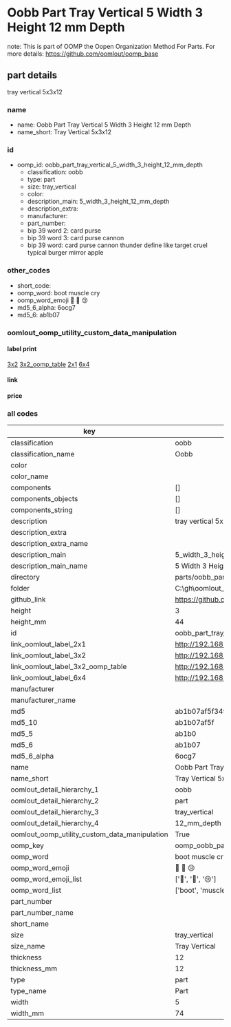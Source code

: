 # Oobb Part Tray Vertical 5 Width 3 Height 12 mm Depth  

note: This is part of OOMP the Oopen Organization Method For Parts. For more details: https://github.com/oomlout/oomp_base

##  part details
  



tray vertical 5x3x12



### name
* name: Oobb Part Tray Vertical 5 Width 3 Height 12 mm Depth
* name_short: Tray Vertical 5x3x12 
### id
* oomp_id: oobb_part_tray_vertical_5_width_3_height_12_mm_depth
  * classification: oobb
  * type: part
  * size: tray_vertical
  * color: 
  * description_main: 5_width_3_height_12_mm_depth
  * description_extra: 
  * manufacturer: 
  * part_number: 
  * bip 39 word 2: card purse
  * bip 39 word 3: card purse cannon
  * bip 39 word: card purse cannon thunder define like target cruel typical burger mirror apple

### other_codes
* short_code: 
* oomp_word: boot muscle cry
* oomp_word_emoji :boot: :muscle: :cry:
* md5_6_alpha: 6ocg7
* md5_6: ab1b07






### oomlout_oomp_utility_custom_data_manipulation
#### label print
[3x2](http://192.168.1.245:1112/?label=oomp%206ocg7)
[3x2_oomp_table](http://192.168.1.108:1112/?label=oomp%206ocg7)
[2x1](http://192.168.1.242:1112/?label=oomp%206ocg7)
[6x4](http://192.168.1.55:1112/?label=oomp%206ocg7)    

#### link

                              

#### price







### all codes 
| key | value |  
| --- | --- |  
| classification | oobb |  
| classification_name | Oobb |  
| color |  |  
| color_name |  |  
| components | [] |  
| components_objects | [] |  
| components_string | [] |  
| description | tray vertical 5x3x12 |  
| description_extra |  |  
| description_extra_name |  |  
| description_main | 5_width_3_height_12_mm_depth |  
| description_main_name | 5 Width 3 Height 12 mm Depth |  
| directory | parts/oobb_part_tray_vertical_5_width_3_height_12_mm_depth |  
| folder | C:\gh\oomlout_oobb_version_4_generated_parts\parts\oobb_part_tray_vertical_5_width_3_height_12_mm_depth |  
| github_link | https://github.com/oomlout/oomlout_oomp_part_src/tree/main/parts/oobb_part_tray_vertical_5_width_3_height_12_mm_depth |  
| height | 3 |  
| height_mm | 44 |  
| id | oobb_part_tray_vertical_5_width_3_height_12_mm_depth |  
| link_oomlout_label_2x1 | http://192.168.1.242:1112/?label=oomp%206ocg7 |  
| link_oomlout_label_3x2 | http://192.168.1.245:1112/?label=oomp%206ocg7 |  
| link_oomlout_label_3x2_oomp_table | http://192.168.1.108:1112/?label=oomp%206ocg7 |  
| link_oomlout_label_6x4 | http://192.168.1.55:1112/?label=oomp%206ocg7 |  
| manufacturer |  |  
| manufacturer_name |  |  
| md5 | ab1b07af5f349bbe069cce1842eba114 |  
| md5_10 | ab1b07af5f |  
| md5_5 | ab1b0 |  
| md5_6 | ab1b07 |  
| md5_6_alpha | 6ocg7 |  
| name | Oobb Part Tray Vertical 5 Width 3 Height 12 mm Depth |  
| name_short | Tray Vertical 5x3x12  |  
| oomlout_detail_hierarchy_1 | oobb |  
| oomlout_detail_hierarchy_2 | part |  
| oomlout_detail_hierarchy_3 | tray_vertical |  
| oomlout_detail_hierarchy_4 | 12_mm_depth |  
| oomlout_oomp_utility_custom_data_manipulation | True |  
| oomp_key | oomp_oobb_part_tray_vertical_5_width_3_height_12_mm_depth |  
| oomp_word | boot muscle cry |  
| oomp_word_emoji | :boot: :muscle: :cry: |  
| oomp_word_emoji_list | [':boot:', ':muscle:', ':cry:'] |  
| oomp_word_list | ['boot', 'muscle', 'cry'] |  
| part_number |  |  
| part_number_name |  |  
| short_name |  |  
| size | tray_vertical |  
| size_name | Tray Vertical |  
| thickness | 12 |  
| thickness_mm | 12 |  
| type | part |  
| type_name | Part |  
| width | 5 |  
| width_mm | 74 |  

